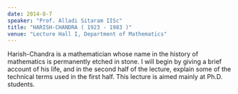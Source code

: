 ```yaml
---
date: 2014-8-7
speaker: "Prof. Alladi Sitaram IISc"
title: "HARISH-CHANDRA ( 1923 - 1983 )"
venue: "Lecture Hall I, Department of Mathematics"
---
```

Harish-Chandra is a mathematician whose name in the history of mathematics
is permanently etched in stone. I will begin by giving a brief account of
his life, and in the second half of the lecture, explain some of the
technical terms used in the first half. This lecture is aimed mainly at
Ph.D. students.
